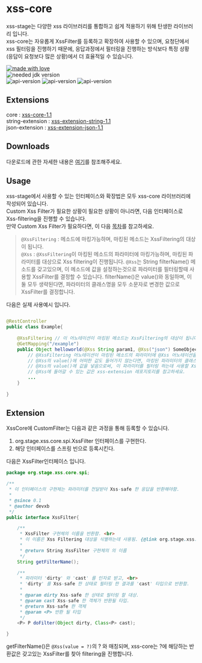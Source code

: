# xss-core

xss-stage는 다양한 xss 라이브러리를 통합하고 쉽게 적용하기 위해 탄생한 라이브러리 입니다.   
xss-core는 자유롭게 XssFilter를 등록하고 확장하여 사용할 수 있으며, 요청단에서 xss 필터링을 진행하기 때문에, 응답과정에서 필터링을 진행하는 방식보다 특정 상황(응답이 요청보다 많은 상황)에서 더 효율적일 수 있습니다.   

[![made with love](https://camo.githubusercontent.com/c6c5b56fc051557203c6dffa4242b41b09ff22f6303da15e47162a5c1691e8a5/68747470733a2f2f696d672e736869656c64732e696f2f62616467652f4d616465253230776974682d4c6f76652d2d2545322539442541342d726564)](https://camo.githubusercontent.com/c6c5b56fc051557203c6dffa4242b41b09ff22f6303da15e47162a5c1691e8a5/68747470733a2f2f696d672e736869656c64732e696f2f62616467652f4d616465253230776974682d4c6f76652d2d2545322539442541342d726564)  
![needed jdk version](https://img.shields.io/badge/JDK-8-blue)   
![api-version](https://img.shields.io/badge/xss--core-1.1-3F9DE5)  ![api-version](https://img.shields.io/badge/xss--extension--string-1.1-92CE64)  ![api-version](https://img.shields.io/badge/xss--extension--json-1.1-F29494)

## Extensions
core : [xss-core-1.1](https://github.com/xss-stage/xss-core)    
string-extension : [xss-extension-string-1.1](https://github.com/xss-stage/xss-extension-string)   
json-extension : [xss-extension-json-1.1](https://github.com/xss-stage/xss-extension-json)   

## Downloads
다운로드에 관한 자세한 내용은 [여기](https://github.com/xss-stage)를 참조해주세요.

## Usage
xss-stage에서 사용할 수 있는 인터페이스와 확장법은 모두 xss-core 라이브러리에 작성되어 있습니다.   
Custom Xss Filter가 필요한 상황이 필요한 상황이 아니라면, 다음 인터페이스로 Xss-filtering을 진행할 수 있습니다.   
만약 Custom Xss Filter가 필요하다면, 이 다음 [목차](#Extension)를 참고하세요.
   
> `@XssFiltering` : 메소드에 마킹가능하며, 마킹된 메소드는 XssFiltering의 대상이 됩니다.   
> `@Xss` : `@XssFiltering`이 마킹된 메소드의 파라미터에 마킹가능하며, 마킹된 파라미터를 대상으로 Xss filtering이 진행됩니다. 
> `@Xss`는 String filterName() 메소드를 갖고있으며, 이 메소드에 값을 설정하는것으로 파라미터를 필터링할때 사용할 XssFilter를 결정할 수 있습니다.
> filterName()은 value()와 동일하며, 이 둘 모두 생략된다면, 파라미터의 클래스명을 모두 소문자로 변경한 값으로 XssFilter를 결정합니다.
   
다음은 실제 사용예시 입니다.

``` Java

@RestController
public class Example{
  
    @XssFiltering // 이 어노테이션이 마킹된 메소드는 XssFiltering의 대상이 됩니다.
    @GetMapping("/example")
    public Object helloworld(@Xss String param1, @Xss("json") SomeObject param2, @Xss("string") String param3, String param4){
        // @XssFiltering 어노테이션이 마킹된 메소드의 파라미터에 @Xss 어노테이션을 마킹함으로써 Xss safe한 객체를 얻을 수 있습니다.
        // @Xss의 value()에 어떠한 값도 들어가지 않는다면, 마킹된 파라미터의 클래스 이름을 모두 소문자로 변경한 값이 됩니다.
        // @Xss의 value()에 값을 넣음으로써, 이 파라미터를 필터링 하는데 사용할 XssFilter 구현체를 선택할 수 있습니다.
        // @Xss에 들어갈 수 있는 값은 xss-extension 레포지토리를 참고하세요.
        ...
    }
  
}

```

## Extension
XssCore에 CustomFilter는 다음과 같은 과정을 통해 등록할 수 있습니다.
1. org.stage.xss.core.spi.XssFilter 인터페이스를 구현한다.
2. 해당 인터페이스를 스프링 빈으로 등록시킨다.

다음은 XssFilter인터페이스 입니다.
``` Java
package org.stage.xss.core.spi;

/**
 * 이 인터페이스의 구현체는 파라미터를 전달받아 Xss-safe 한 응답을 반환해야함.
 *
 * @since 0.1
 * @author devxb
 */
public interface XssFilter{

    /**
     * XssFilter 구현체의 이름을 반환함. <br>
     * 이 이름은 Xss Filtering 대상을 식별하는데 사용됨. {@link org.stage.xss.core.meta.Xss} <br>
     *
     * @return String XssFilter 구현체의 의 이름
     */
    String getFilterName();

    /**
     * 파라미터 'dirty' 와 'cast' 를 인자로 받고, <br>
     * 'dirty' 를 Xss-safe 한 상태로 필터링 한 결과를 'cast' 타입으로 반환함.
     *
     * @param dirty Xss-safe 한 상태로 필터링 할 대상.
     * @param cast Xss-safe 한 객체가 반환될 타입.
     * @return Xss-safe 한 객체
     * @param <P> 반환 될 타입
     */
    <P> P doFilter(Object dirty, Class<P> cast);

}

```
getFilterName()은 `@Xss(value = ?)`의 ? 와 매칭되며, xss-core는 ?에 해당하는 반환값은 갖고있는 XssFilter를 찾아 filtering을 진행합니다.


